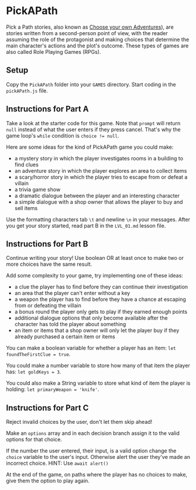 # PickAPath

Pick a Path stories, also known as [Choose your own Adventures](https://en.wikipedia.org/wiki/Choose_Your_Own_Adventure)), are stories written from a second-person point of view, with the reader assuming the role of the protagonist and making choices that determine the main character's actions and the plot's outcome. These types of games are also called Role Playing Games (RPGs).

## Setup

Copy the `PickAPath` folder into your `GAMES` directory. Start coding in the `pickAPath.js` file.

## Instructions for Part A

Take a look at the starter code for this game. Note that `prompt` will return `null` instead of what the user enters if they press cancel. That's why the game loop's `while` condition is `choice != null`.

Here are some ideas for the kind of PickAPath game you could make:

- a mystery story in which the player investigates rooms in a building to find clues
- an adventure story in which the player explores an area to collect items
- a scary/horror story in which the player tries to escape from or defeat a villain
- a trivia game show
- a dramatic dialogue between the player and an interesting character
- a simple dialogue with a shop owner that allows the player to buy and sell items

Use the formatting characters tab `\t` and newline `\n` in your messages. After you get your story started, read part B in the `LVL_01.md` lesson file.

## Instructions for Part B

Continue writing your story! Use boolean OR at least once to make two or more choices have the same result.

Add some complexity to your game, try implementing one of these ideas:

- a clue the player has to find before they can continue their investigation
- an area that the player can't enter without a key
- a weapon the player has to find before they have a chance at escaping from or defeating the villain
- a bonus round the player only gets to play if they earned enough points
- additional dialogue options that only become available after the character has told the player about something
- an item or items that a shop owner will only let the player buy if they already purchased a certain item or items

You can make a boolean variable for whether a player has an item: `let foundTheFirstClue = true`.

You could make a number variable to store how many of that item the player has: `let goldKeys = 3`.

You could also make a String variable to store what kind of item the player is holding: `let primaryWeapon = 'knife'`.

## Instructions for Part C

Reject invalid choices by the user, don't let them skip ahead!

Make an `options` array and in each decision branch assign it to the valid options for that choice.

If the number the user entered, their input, is a valid option change the `choice` variable to the user's input. Otherwise alert the user they've made an incorrect choice. HINT: Use `await alert()`

At the end of the game, on paths where the player has no choices to make, give them the option to play again.
